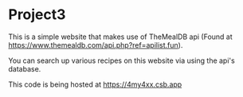 # Project3
This is a simple website that makes use of TheMealDB api (Found at https://www.themealdb.com/api.php?ref=apilist.fun).

You can search up various recipes on this website via using the api's database.

This code is being hosted at https://4my4xx.csb.app
